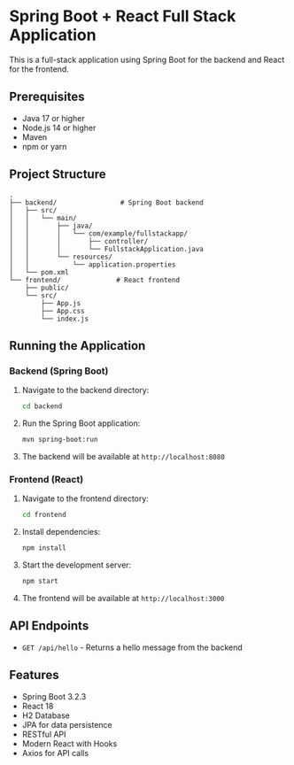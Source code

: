 # Spring Boot + React Full Stack Application

This is a full-stack application using Spring Boot for the backend and React for the frontend.

## Prerequisites

- Java 17 or higher
- Node.js 14 or higher
- Maven
- npm or yarn

## Project Structure

```
.
├── backend/                # Spring Boot backend
│   ├── src/
│   │   └── main/
│   │       ├── java/
│   │       │   └── com/example/fullstackapp/
│   │       │       ├── controller/
│   │       │       └── FullstackApplication.java
│   │       └── resources/
│   │           └── application.properties
│   └── pom.xml
└── frontend/              # React frontend
    ├── public/
    └── src/
        ├── App.js
        ├── App.css
        └── index.js
```

## Running the Application

### Backend (Spring Boot)

1. Navigate to the backend directory:
   ```bash
   cd backend
   ```
2. Run the Spring Boot application:
   ```bash
   mvn spring-boot:run
   ```
3. The backend will be available at `http://localhost:8080`

### Frontend (React)

1. Navigate to the frontend directory:
   ```bash
   cd frontend
   ```
2. Install dependencies:
   ```bash
   npm install
   ```
3. Start the development server:
   ```bash
   npm start
   ```
4. The frontend will be available at `http://localhost:3000`

## API Endpoints

- `GET /api/hello` - Returns a hello message from the backend

## Features

- Spring Boot 3.2.3
- React 18
- H2 Database
- JPA for data persistence
- RESTful API
- Modern React with Hooks
- Axios for API calls 